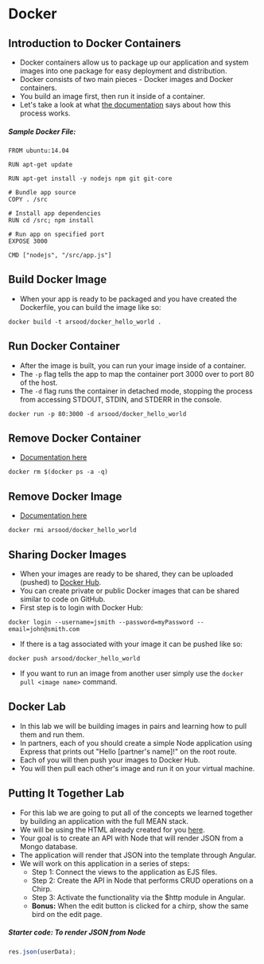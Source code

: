 # Docker

## Introduction to Docker Containers
- Docker containers allow us to package up our application and system images into one package for easy deployment and distribution.
- Docker consists of two main pieces - Docker images and Docker containers.
- You build an image first, then run it inside of a container.
- Let's take a look at what [the documentation](https://docs.docker.com/introduction/understanding-docker/) says about how this process works.

##### Sample Docker File:

```
FROM ubuntu:14.04

RUN apt-get update

RUN apt-get install -y nodejs npm git git-core

# Bundle app source
COPY . /src

# Install app dependencies
RUN cd /src; npm install

# Run app on specified port
EXPOSE 3000

CMD ["nodejs", "/src/app.js"]
```

## Build Docker Image
- When your app is ready to be packaged and you have created the Dockerfile, you can build the image like so:

```
docker build -t arsood/docker_hello_world .
```

## Run Docker Container
- After the image is built, you can run your image inside of a container.
- The `-p` flag tells the app to map the container port 3000 over to port 80 of the host.
- The `-d` flag runs the container in detached mode, stopping the process from accessing STDOUT, STDIN, and STDERR in the console.

```
docker run -p 80:3000 -d arsood/docker_hello_world
```

## Remove Docker Container
- [Documentation here](https://docs.docker.com/reference/commandline/rm/)

```
docker rm $(docker ps -a -q)
```

## Remove Docker Image
- [Documentation here](https://docs.docker.com/reference/commandline/rmi/)

```
docker rmi arsood/docker_hello_world
```

## Sharing Docker Images
- When your images are ready to be shared, they can be uploaded (pushed) to [Docker Hub](https://hub.docker.com/).
- You can create private or public Docker images that can be shared similar to code on GitHub.
- First step is to login with Docker Hub:

```
docker login --username=jsmith --password=myPassword --email=john@smith.com
```

- If there is a tag associated with your image it can be pushed like so:

```
docker push arsood/docker_hello_world
```

- If you want to run an image from another user simply use the `docker pull <image name>` command.

## Docker Lab
- In this lab we will be building images in pairs and learning how to pull them and run them.
- In partners, each of you should create a simple Node application using Express that prints out "Hello [partner's name]!" on the root route.
- Each of you will then push your images to Docker Hub.
- You will then pull each other's image and run it on your virtual machine.

## Putting It Together Lab
- For this lab we are going to put all of the concepts we learned together by building an application with the full MEAN stack.
- We will be using the HTML already created for you [here](chirp_html/).
- Your goal is to create an API with Node that will render JSON from a Mongo database.
- The application will render that JSON into the template through Angular.
- We will work on this application in a series of steps:
	- Step 1: Connect the views to the application as EJS files.
	- Step 2: Create the API in Node that performs CRUD operations on a Chirp.
	- Step 3: Activate the functionality via the $http module in Angular.
	- **Bonus:** When the edit button is clicked for a chirp, show the same bird on the edit page.

##### Starter code: To render JSON from Node

```javascript
res.json(userData);
```